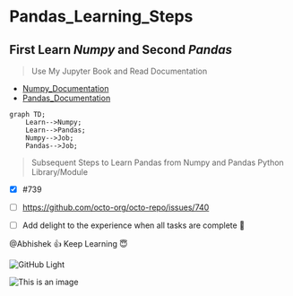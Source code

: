 # Pandas_Learning_Steps
## First Learn **_Numpy_** and Second **_Pandas_**

>Use My Jupyter Book and Read Documentation
  * [Numpy_Documentation](https://numpy.org/doc/)
  * [Pandas_Documentation](https://pandas.pydata.org/docs/)
 

```mermaid
graph TD;
    Learn-->Numpy;
    Learn-->Pandas;
    Numpy-->Job;
    Pandas-->Job;
```
> Subsequent Steps to Learn Pandas  from Numpy and Pandas Python Library/Module

- [x] #739
- [ ] https://github.com/octo-org/octo-repo/issues/740
- [ ] Add delight to the experience when all tasks are complete :tada:


@Abhishek :+1: Keep Learning :innocent:	



![GitHub Light](https://github.com/github-light.png#gh-dark-mode-only)


![This is an image](https://myoctocat.com/assets/images/base-octocat.svg)


